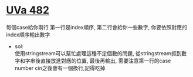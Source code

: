 # [UVa 482](https://vjudge.net/problem/UVA-482)  

每個case給你兩行 第一行是index順序, 第二行會給你一些數字, 你要依照對應的index順序輸出數字  

* sol:  
  使用stringstream可以幫忙處理這種不定個數的問題, 從stringstream抓到數字和字串後直接放進對應的位置, 最後再輸出, 需要注意第一行的case number cin之後會有一個換行,記得吃掉
